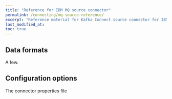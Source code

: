 ```yaml
---
title: "Reference for IBM MQ source connector"
permalink: /connecting/mq-source-reference/
excerpt: "Reference material for Kafka Connect source connector for IBM MQ."
last_modified_at: 
toc: true
---
```


## Data formats

A few.

## Configuration options

The connector properties file